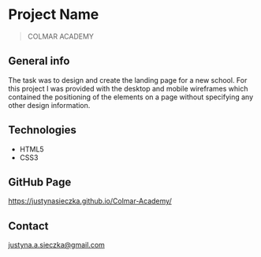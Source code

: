 # Project Name
> COLMAR ACADEMY 

## General info
The task was to design and create the landing page for a new school. For this project I was provided with the desktop and mobile wireframes which contained the positioning of the elements on a page without specifying any other design information.   

## Technologies
* HTML5
* CSS3

## GitHub Page
https://justynasieczka.github.io/Colmar-Academy/

## Contact
justyna.a.sieczka@gmail.com

